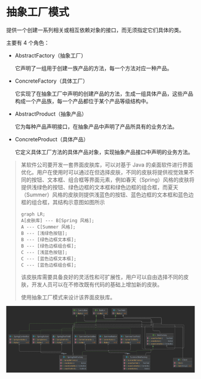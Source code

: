 # 抽象工厂模式

提供一个创建一系列相关或相互依赖对象的接口，而无须指定它们具体的类。

主要有 4 个角色：

- AbstractFactory（抽象工厂）

  它声明了一组用于创建一族产品的方法，每一个方法对应一种产品。

- ConcreteFactory（具体工厂）

  它实现了在抽象工厂中声明的创建产品的方法，生成一组具体产品，这些产品构成一个产品族，每一个产品都位于某个产品等级结构中。

- AbstractProduct（抽象产品）

  它为每种产品声明接口，在抽象产品中声明了产品所具有的业务方法。

- ConcreteProduct（具体产品）

  它定义具体工厂方法的具体产品对象，实现抽象产品接口中声明的业务方法。

> 某软件公司要开发一套界面皮肤库，可以对基于 Java 的桌面软件进行界面优化。用户在使用时可以通过在但选择皮肤，不同的皮肤将提供视觉效果不同的按钮、文本框、组合框等界面元素，例如春天（Spring）风格的皮肤将提供浅绿色的按钮、绿色边框的文本框和绿色边框的组合框，而夏天（Summer）风格的皮肤则提供浅蓝色的按钮、蓝色边框的文本框和蓝色边框的组合框，其结构示意图如图所示
> ```mermaid
> graph LR;
> A[皮肤库] --- B[Spring 风格];
> A --- C[Summer 风格];
> B --- [浅绿色按钮];
> B --- [绿色边框文本框];
> B --- [绿色边框组合框];
> C --- [浅蓝色按钮];
> C --- [蓝色边框文本框];
> C --- [蓝色边框组合框];
> ```
>
> 该皮肤库需要具备良好的灵活性和可扩展性，用户可以自由选择不同的皮肤，开发人员可以在不修改既有代码的基础上增加新的皮肤。
>
> 使用抽象工厂模式来设计该界面皮肤库。

<img src="./Package%20abstractfactory.png" alt="抽象工厂模式">

